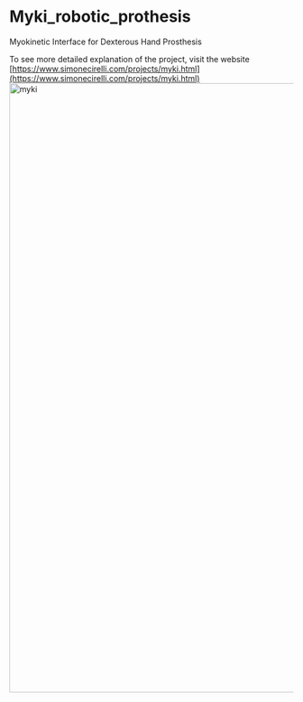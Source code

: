 # Myki_robotic_prothesis
Myokinetic Interface for Dexterous Hand Prosthesis


To see more detailed explanation of the project, visit the website [https://www.simonecirelli.com/projects/myki.html](https://www.simonecirelli.com/projects/myki.html)
<img width="1919" height="1079" alt="myki" src="https://github.com/user-attachments/assets/5b8a9caa-6616-4886-9cf3-46e1064c5315" />
